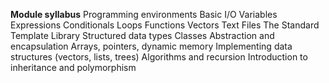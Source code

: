 **Module syllabus**
Programming environments
Basic I/O
Variables
Expressions
Conditionals
Loops
Functions
Vectors
Text Files
The Standard Template Library
Structured data types
Classes
Abstraction and encapsulation
Arrays, pointers, dynamic memory
Implementing data structures (vectors, lists, trees)
Algorithms and recursion
Introduction to inheritance and polymorphism

